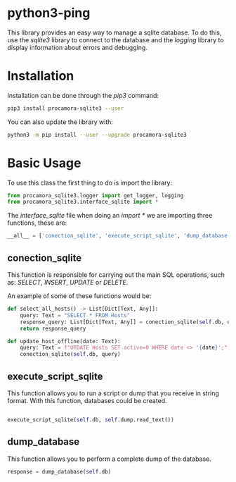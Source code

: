 # python3-ping


This library provides an easy way to manage a sqlite database. To do this, use the _sqlite3_ library to connect to the database and the _logging_ library to display information about errors and debugging.



# Installation

Installation can be done through the _pip3_ command:



```bash
pip3 install procamora-sqlite3 --user
```


You can also update the library with:



```bash
python3 -m pip install --user --upgrade procamora-sqlite3
```



# Basic Usage


To use this class the first thing to do is import the library:


```python
from procamora_sqlite3.logger import get_logger, logging
from procamora_sqlite3.interface_sqlite import *
```

The _interface_sqlite_ file when doing an _import *_ we are importing three functions, these are:


```python
__all__ = ['conection_sqlite', 'execute_script_sqlite', 'dump_database']
```

## conection_sqlite

This function is responsible for carrying out the main SQL operations, such as: _SELECT_, _INSERT_, _UPDATE_ or _DELETE_.


An example of some of these functions would be:


```python
def select_all_hosts() -> List[Dict[Text, Any]]:
    query: Text = "SELECT * FROM Hosts"
    response_query: List[Dict[Text, Any]] = conection_sqlite(self.db, query, is_dict=True)
    return response_query

def update_host_offline(date: Text):
    query: Text = f"UPDATE Hosts SET active=0 WHERE date <> '{date}';"
    conection_sqlite(self.db, query)
```


## execute_script_sqlite


This function allows you to run a script or dump that you receive in string format. With this function, databases could be created.


```python

execute_script_sqlite(self.db, self.dump.read_text())
```

## dump_database


This function allows you to perform a complete dump of the database.




```python
response = dump_database(self.db)
```



